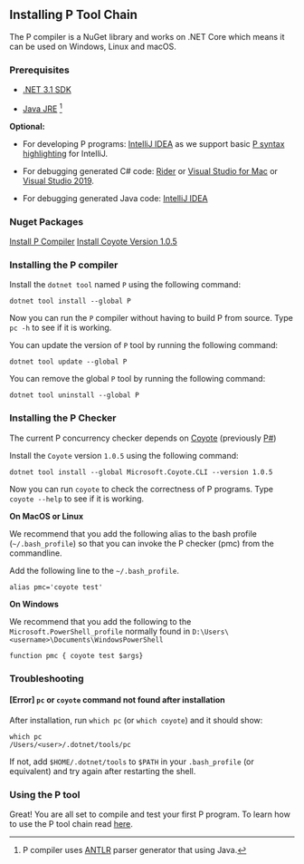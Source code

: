 ## Installing P Tool Chain

The P compiler is a NuGet library and works on .NET Core which means it can be used on Windows, Linux and
macOS.

### Prerequisites
- [.NET 3.1 SDK](https://dotnet.microsoft.com/download/dotnet/3.1)

- [Java JRE](http://www.oracle.com/technetwork/java/javase/downloads/index.html) [^1]

[^1]: P compiler uses [ANTLR](https://www.antlr.org/) parser generator that using Java.

**Optional:**

- For developing P programs: [IntelliJ IDEA](https://www.jetbrains.com/idea/) as we support basic [P syntax highlighting](syntaxhighlight.md) for IntelliJ.
  
- For debugging generated C# code: [Rider](https://www.jetbrains.com/rider/) or [Visual Studio for Mac](https://visualstudio.microsoft.com/vs/mac/) or [Visual Studio 2019](https://docs.microsoft.com/en-us/visualstudio/install/install-visual-studio).

- For debugging generated Java code: [IntelliJ IDEA](https://www.jetbrains.com/idea/)

### Nuget Packages

<div>
<a href="https://www.nuget.org/packages/P/" class="btn btn-primary mt-20 mr-30" target="_blank">Install P Compiler</a>
<a href="https://www.nuget.org/packages/Microsoft.Coyote/1.0.5" class="btn btn-primary mt-20 mr-30" target="_blank">Install Coyote Version 1.0.5</a>
<br/>
</div>

### Installing the P compiler

Install the `dotnet tool` named `P` using the following command:

```shell
dotnet tool install --global P
```

Now you can run the `P` compiler without having to build P from source. Type `pc
-h` to see if it is working.

You can update the version of `P` tool by running the following command:

```shell
dotnet tool update --global P
```

You can remove the global `P` tool by running the following command:

```shell
dotnet tool uninstall --global P
```

### Installing the P Checker
The current P concurrency checker depends on [Coyote](https://microsoft.github.io/coyote/) (previously [P#](https://github.com/p-org/PSharp))

Install the `Coyote` version `1.0.5` using the following command:

```shell
dotnet tool install --global Microsoft.Coyote.CLI --version 1.0.5
```

Now you can run `coyote` to check the correctness of P programs. Type `coyote --help` to see if it is working.

**On MacOS or Linux**

We recommend that you add the following alias to the bash profile (`~/.bash_profile`) so that you can invoke the P checker (pmc) from the commandline.

Add the following line to the `~/.bash_profile`.

```shell
alias pmc='coyote test'
```
**On Windows**

We recommend that you add the following to the `Microsoft.PowerShell_profile` normally found in `D:\Users\<username>\Documents\WindowsPowerShell`

```shell
function pmc { coyote test $args}
```

### Troubleshooting

#### [Error] `pc` or `coyote` command not found after installation

After installation, run `which pc` (or `which coyote`) and it should show:

```shell
which pc
/Users/<user>/.dotnet/tools/pc
```

If not, add `$HOME/.dotnet/tools` to `$PATH` in your `.bash_profile` (or equivalent) and try again after restarting the shell.

### Using the P tool
Great! You are all set to compile and test your first P program. To learn how to use the P tool chain read [here](clientserver.md).
